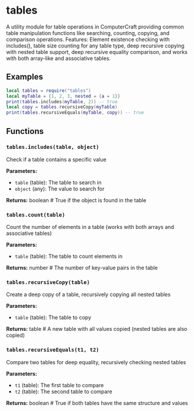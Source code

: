 # tables

A utility module for table operations in ComputerCraft providing common table manipulation functions like searching, counting, copying, and comparison operations. Features: Element existence checking with includes(), table size counting for any table type, deep recursive copying with nested table support, deep recursive equality comparison, and works with both array-like and associative tables.

## Examples

```lua
local tables = require("tables")
local myTable = {1, 2, 3, nested = {a = 1}}
print(tables.includes(myTable, 2)) -- true
local copy = tables.recursiveCopy(myTable)
print(tables.recursiveEquals(myTable, copy)) -- true
```

## Functions

### `tables.includes(table, object)`

Check if a table contains a specific value

**Parameters:**

- `table` (table): The table to search in
- `object` (any): The value to search for

**Returns:** boolean # True if the object is found in the table

### `tables.count(table)`

Count the number of elements in a table (works with both arrays and associative tables)

**Parameters:**

- `table` (table): The table to count elements in

**Returns:** number # The number of key-value pairs in the table

### `tables.recursiveCopy(table)`

Create a deep copy of a table, recursively copying all nested tables

**Parameters:**

- `table` (table): The table to copy

**Returns:** table # A new table with all values copied (nested tables are also copied)

### `tables.recursiveEquals(t1, t2)`

Compare two tables for deep equality, recursively checking nested tables

**Parameters:**

- `t1` (table): The first table to compare
- `t2` (table): The second table to compare

**Returns:** boolean # True if both tables have the same structure and values

